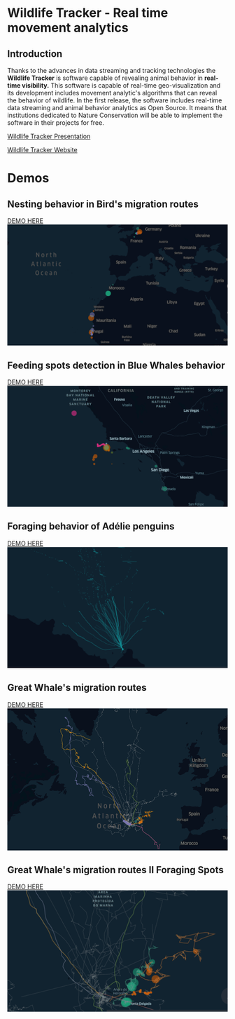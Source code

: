# Wildlife Tracker - Real time movement analytics

## Introduction
Thanks to the advances in data streaming and tracking technologies the **Wildlife Tracker** is software capable of revealing animal behavior in **real-time visibility.**
This software is capable of real-time geo-visualization and its development includes movement analytic's algorithms that can reveal the behavior of wildlife. In the first release, the software includes real-time data streaming and animal behavior analytics as Open Source. It means that institutions dedicated to Nature Conservation will be able to implement the software in their projects for free.

[Wildlife Tracker Presentation]()

[Wildlife Tracker Website]()

# Demos
## Nesting behavior in Bird's migration routes
[DEMO HERE](https://gis-move-analytics.github.io/wildlife-tracker/root/birds-demo.html)
![animation](gif/birds-gif.gif)

## Feeding spots detection in Blue Whales behavior
[DEMO HERE](https://gis-move-analytics.github.io/wildlife-tracker/root/whales-demo.html)
![animation](gif/whales-gif.gif)

## Foraging behavior of Adélie penguins
[DEMO HERE](https://gis-move-analytics.github.io/wildlife-tracker/root/penguins-demo.html)
![animation](gif/penguins-gif.gif)

## Great Whale's migration routes
[DEMO HERE](https://gis-move-analytics.github.io/wildlife-tracker/root/azores-demo.html)
![animation](gif/azores-gif.gif)

## Great Whale's migration routes II Foraging Spots
[DEMO HERE](https://gis-move-analytics.github.io/wildlife-tracker/root/azores-II-demo.html)
![animation](gif/azores-ii-gif.gif)
